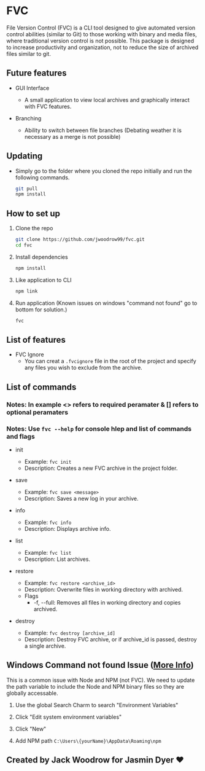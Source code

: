 # FVC

File Version Control (FVC) is a CLI tool designed to give automated version control abilities (similar to Git) to those working with binary and media files, where traditional version control is not possible. This package is designed to increase productivity and organization, not to reduce the size of archived files similar to git.

## Future features

* GUI Interface
  * A small application to view local archives and graphically interact with FVC features.

* Branching
  * Ability to switch between file branches (Debating weather it is necessary as a merge is not possible)

## Updating

* Simply go to the folder where you cloned the repo initially and run the following commands.

    ```bash
    git pull
    npm install
    ```

## How to set up

1. Clone the repo

    ```bash
    git clone https://github.com/jwoodrow99/fvc.git
    cd fvc
    ```

2. Install dependencies

    ```bash
    npm install
    ```

3. Like application to CLI

    ```bash
    npm link
    ```

4. Run application (Known issues on windows "command not found" go to bottom for solution.)

    ```bash
    fvc
    ```

## List of features

* FVC Ignore
  * You can creat a ```.fvcignore``` file in the root of the project and specify any files you wish to exclude from the archive.

## List of commands

### Notes: In example <> refers to required peramater & [] refers to optional peramaters

### Notes: Use ```fvc --help``` for console hlep and list of commands and flags

* init
  * Example: ```fvc init```
  * Description: Creates a new FVC archive in the project folder.

* save
  * Example: ```fvc save <message>```
  * Description: Saves a new log in your archive.

* info
  * Example: ```fvc info```
  * Description: Displays archive info.

* list
  * Example: ```fvc list```
  * Description: List archives.

* restore
  * Example: ```fvc restore <archive_id>```
  * Description: Overwrite files in working directory with archived.
  * Flags
    * -f, --full: Removes all files in working directory and copies archived.

* destroy
  * Example: ```fvc destroy [archive_id]```
  * Description: Destroy FVC archive, or if archive_id is passed, destroy a single archive.

## Windows Command not found Issue ([More Info](https://stackoverflow.com/questions/27864040/fixing-npm-path-in-windows-8-and-10))

This is a common issue with Node and NPM (not FVC). We need to update the path variable to include the Node and NPM binary files so they are globally accessable.

1. Use the global Search Charm to search "Environment Variables"

2. Click "Edit system environment variables"

3. Click "New"

4. Add NPM path ```C:\Users\{yourName}\AppData\Roaming\npm```

## Created by Jack Woodrow for Jasmin Dyer ❤
